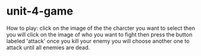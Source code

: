 # unit-4-game
How to play:
click on the image of the the charcter you want to select
then you will click on the image of who you want to fight
then press the button labeled 'attack'
once you kill your enemy you will choose another one to attack until all enemies are dead.
